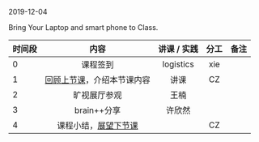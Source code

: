 2019-12-04

Bring Your Laptop and smart phone  to Class. 

|时间段     |  内容    | 讲课 / 实践     |  分工  |  备注       |
| :---      |   :----:    |   :----:    |    :----:    | ---: |
|   0       |  课程签到     |  logistics   |     xie     |        |
|   1       |  [回顾上节课](../WW12/WW12-Plan.md)，介绍本节课内容     |  讲课    |     CZ     |        |
|   2       |    旷视展厅参观    |   王楠 |          |    
|   3       |  brain++分享      |   许欣然 |         |  
|   4       |  课程小结，[展望下节课](../WW14/WW14-Plan.md)       |     |  CZ |   |




